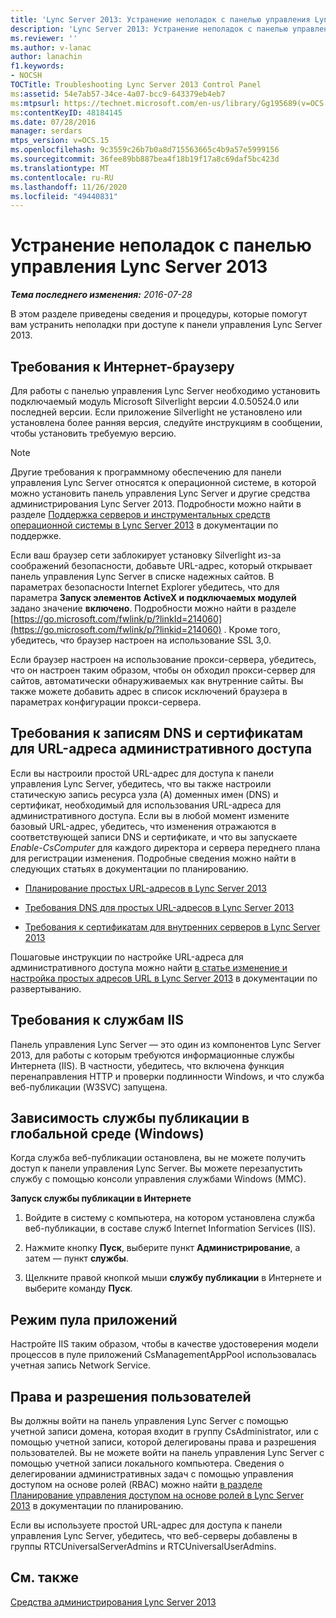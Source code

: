 ```yaml
---
title: 'Lync Server 2013: Устранение неполадок с панелью управления Lync Server 2013'
description: 'Lync Server 2013: Устранение неполадок с панелью управления Lync Server 2013.'
ms.reviewer: ''
ms.author: v-lanac
author: lanachin
f1.keywords:
- NOCSH
TOCTitle: Troubleshooting Lync Server 2013 Control Panel
ms:assetid: 54e7ab57-34ce-4a07-bcc9-643379eb4eb7
ms:mtpsurl: https://technet.microsoft.com/en-us/library/Gg195689(v=OCS.15)
ms:contentKeyID: 48184145
ms.date: 07/28/2016
manager: serdars
mtps_version: v=OCS.15
ms.openlocfilehash: 9c3559c26b7b0a8d715563665c4b9a57e5999156
ms.sourcegitcommit: 36fee89bb887bea4f18b19f17a8c69daf5bc423d
ms.translationtype: MT
ms.contentlocale: ru-RU
ms.lasthandoff: 11/26/2020
ms.locfileid: "49440831"
---
```

# <a name="troubleshooting-lync-server-2013-control-panel"></a>Устранение неполадок с панелью управления Lync Server 2013

<div data-xmlns="http://www.w3.org/1999/xhtml">

<div class="topic" data-xmlns="http://www.w3.org/1999/xhtml" data-msxsl="urn:schemas-microsoft-com:xslt" data-cs="https://msdn.microsoft.com/">

<div data-asp="https://msdn2.microsoft.com/asp">



</div>

<div id="mainSection">

<div id="mainBody">

<span> </span>

_**Тема последнего изменения:** 2016-07-28_

В этом разделе приведены сведения и процедуры, которые помогут вам устранить неполадки при доступе к панели управления Lync Server 2013.

<div>

## <a name="internet-browser-requirements"></a>Требования к Интернет-браузеру

Для работы с панелью управления Lync Server необходимо установить подключаемый модуль Microsoft Silverlight версии 4.0.50524.0 или последней версии. Если приложение Silverlight не установлено или установлена более ранняя версия, следуйте инструкциям в сообщении, чтобы установить требуемую версию.

<div>


> [!NOTE]  
> Другие требования к программному обеспечению для панели управления Lync Server относятся к операционной системе, в которой можно установить панель управления Lync Server и другие средства администрирования Lync Server 2013. Подробности можно найти в разделе <A href="lync-server-2013-server-and-tools-operating-system-support.md">Поддержка серверов и инструментальных средств операционной системы в Lync Server 2013</A> в документации по поддержке.



</div>

Если ваш браузер сети заблокирует установку Silverlight из-за соображений безопасности, добавьте URL-адрес, который открывает панель управления Lync Server в списке надежных сайтов. В параметрах безопасности Internet Explorer убедитесь, что для параметра **Запуск элементов ActiveX и подключаемых модулей** задано значение **включено**. Подробности можно найти в разделе [https://go.microsoft.com/fwlink/p/?linkId=214060](https://go.microsoft.com/fwlink/p/?linkid=214060) . Кроме того, убедитесь, что браузер настроен на использование SSL 3,0.

Если браузер настроен на использование прокси-сервера, убедитесь, что он настроен таким образом, чтобы он обходил прокси-сервер для сайтов, автоматически обнаруживаемых как внутренние сайты. Вы также можете добавить адрес в список исключений браузера в параметрах конфигурации прокси-сервера.

</div>

<div>

## <a name="dns-record-and-certificate-requirements-for-the-administrative-access-url"></a>Требования к записям DNS и сертификатам для URL-адреса административного доступа

Если вы настроили простой URL-адрес для доступа к панели управления Lync Server, убедитесь, что вы также настроили статическую запись ресурса узла (A) доменных имен (DNS) и сертификат, необходимый для использования URL-адреса для административного доступа. Если вы в любой момент измените базовый URL-адрес, убедитесь, что изменения отражаются в соответствующей записи DNS и сертификате, и что вы запускаете *Enable-CsComputer* для каждого директора и сервера переднего плана для регистрации изменения. Подробные сведения можно найти в следующих статьях в документации по планированию.

  - [Планирование простых URL-адресов в Lync Server 2013](lync-server-2013-planning-for-simple-urls.md)

  - [Требования DNS для простых URL-адресов в Lync Server 2013](lync-server-2013-dns-requirements-for-simple-urls.md)

  - [Требования к сертификатам для внутренних серверов в Lync Server 2013](lync-server-2013-certificate-requirements-for-internal-servers.md)

Пошаговые инструкции по настройке URL-адреса для административного доступа можно найти [в статье изменение и настройка простых адресов URL в Lync Server 2013](lync-server-2013-edit-or-configure-simple-urls.md) в документации по развертыванию.

</div>

<div>

## <a name="internet-information-services-iis-requirements"></a>Требования к службам IIS

Панель управления Lync Server — это один из компонентов Lync Server 2013, для работы с которым требуются информационные службы Интернета (IIS). В частности, убедитесь, что включена функция перенаправления HTTP и проверки подлинности Windows, и что служба веб-публикации (W3SVC) запущена.

<div>

## <a name="world-wide-publishing-service-windows-service-dependency"></a>Зависимость службы публикации в глобальной среде (Windows)

Когда служба веб-публикации остановлена, вы не можете получить доступ к панели управления Lync Server. Вы можете перезапустить службу с помощью консоли управления службами Windows (MMC).

**Запуск службы публикации в Интернете**

1.  Войдите в систему с компьютера, на котором установлена служба веб-публикации, в составе служб Internet Information Services (IIS).

2.  Нажмите кнопку **Пуск**, выберите пункт **Администрирование**, а затем — пункт **службы**.

3.  Щелкните правой кнопкой мыши **службу публикации** в Интернете и выберите команду **Пуск**.

</div>

<div>

## <a name="application-pool-mode"></a>Режим пула приложений

Настройте IIS таким образом, чтобы в качестве удостоверения модели процессов в пуле приложений CsManagementAppPool использовалась учетная запись Network Service.

</div>

</div>

<div>

## <a name="user-rights-and-permissions"></a>Права и разрешения пользователей

Вы должны войти на панель управления Lync Server с помощью учетной записи домена, которая входит в группу CsAdministrator, или с помощью учетной записи, которой делегированы права и разрешения пользователей. Вы не можете войти на панель управления Lync Server с помощью учетной записи локального компьютера. Сведения о делегировании административных задач с помощью управления доступом на основе ролей (RBAC) можно найти [в разделе Планирование управления доступом на основе ролей в Lync Server 2013](lync-server-2013-planning-for-role-based-access-control.md) в документации по планированию.

Если вы используете простой URL-адрес для доступа к панели управления Lync Server, убедитесь, что веб-серверы добавлены в группы RTCUniversalServerAdmins и RTCUniversalUserAdmins.

</div>

<div>

## <a name="see-also"></a>См. также


[Средства администрирования Lync Server 2013](lync-server-2013-lync-server-administrative-tools.md)  
  

</div>

</div>

<span> </span>

</div>

</div>

</div>

